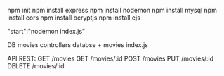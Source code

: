npm init
npm install express
npm install nodemon
npm install mysql
npm install cors
npm install bcryptjs
npm install ejs

"start":"nodemon index.js"

DB movies
controllers databse + movies
index.js


API REST:
GET /movies
GET /movies/:id
POST /movies
PUT /movies/:id
DELETE /movies/:id